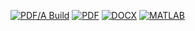 [![PDF/A Build](https://github.com/trincallegra/trincatesi/actions/workflows/pdf2archive.yml/badge.svg)](https://github.com/trincallegra/trincatesi/actions/workflows/pdf2archive.yml) [![PDF](https://github.com/trincallegra/trincatesi/actions/workflows/latex_build.yml/badge.svg)](https://github.com/trincallegra/trincatesi/actions/workflows/latex_build.yml) [![DOCX](https://github.com/trincallegra/trincatesi/actions/workflows/docx_build.yml/badge.svg)](https://github.com/trincallegra/trincatesi/actions/workflows/docx_build.yml) [![MATLAB](https://github.com/trincallegra/trincatesi/actions/workflows/matlab_run.yml/badge.svg)](https://github.com/trincallegra/trincatesi/actions/workflows/matlab_run.yml) 